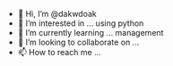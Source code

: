 - 👋 Hi, I’m @dakwdoak
- 👀 I’m interested in ... using python
- 🌱 I’m currently learning ... management 
- 💞️ I’m looking to collaborate on ... 
- 📫 How to reach me ...

<!---
dakwdoak/dakwdoak is a ✨ special ✨ repository because its `README.md` (this file) appears on your GitHub profile.
You can click the Preview link to take a look at your changes.
--->
